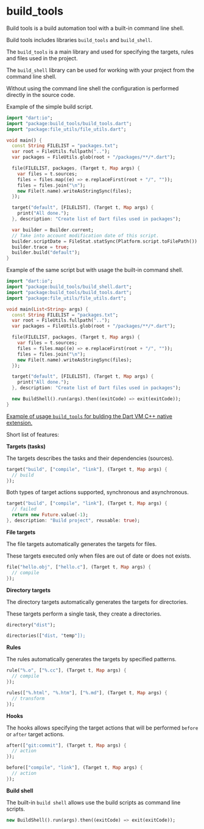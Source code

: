 build_tools
===========

Build tools is a build automation tool with a built-in command line shell.

Build tools includes libraries `build_tools` and `build_shell`.

The `build_tools` is a main library and used for specifying the targets, rules and files used in the project.

The `build_shell` library can be  used for working with your project from the command line shell.

Without using the command line shell the configuration is performed directly in the source code.

Example of the simple build script.

```dart
import "dart:io";
import "package:build_tools/build_tools.dart";
import "package:file_utils/file_utils.dart";

void main() {
  const String FILELIST = "packages.txt";
  var root = FileUtils.fullpath("..");
  var packages = FileUtils.glob(root + "/packages/**/*.dart");

  file(FILELIST, packages, (Target t, Map args) {
    var files = t.sources;
    files = files.map((e) => e.replaceFirst(root + "/", ""));
    files = files.join("\n");
    new File(t.name).writeAsStringSync(files);
  });

  target("default", [FILELIST], (Target t, Map args) {
    print("All done.");
  }, description: "Create list of Dart files used in packages");

  var builder = Builder.current;
  // Take into account modification date of this script.
  builder.scriptDate = FileStat.statSync(Platform.script.toFilePath()).modified;
  builder.trace = true;
  builder.build("default");
}
```

Example of the same script but with usage the built-in command shell.

``` dart
import "dart:io";
import "package:build_tools/build_shell.dart";
import "package:build_tools/build_tools.dart";
import "package:file_utils/file_utils.dart";

void main(List<String> args) {
  const String FILELIST = "packages.txt";
  var root = FileUtils.fullpath("..");
  var packages = FileUtils.glob(root + "/packages/**/*.dart");

  file(FILELIST, packages, (Target t, Map args) {
    var files = t.sources;
    files = files.map((e) => e.replaceFirst(root + "/", ""));
    files = files.join("\n");
    new File(t.name).writeAsStringSync(files);
  });

  target("default", [FILELIST], (Target t, Map args) {
    print("All done.");
  }, description: "Create list of Dart files used in packages");

  new BuildShell().run(args).then((exitCode) => exit(exitCode));
}
```

[Example of usage `build_tools` for bulding the Dart VM C++ native extension.][native_extension_with_build_tools]

Short list of features:

**Targets (tasks)**

The targets describes the tasks and their dependencies (sources).

```dart
target("build", ["compile", "link"], (Target t, Map args) {
  // build  
});
```

Both types of target actions supported, synchronous and asynchronous.

```dart
target("build", ["compile", "link"], (Target t, Map args) {
  // failed
  return new Future.value(-1);
}, description: "Build project", reusable: true);
```

**File targets**

The file targets automatically generates the targets for files.

These targets executed only when files are out of date or does not exists.

```dart
file("hello.obj", ["hello.c"], (Target t, Map args) {
  // compile
});
```

**Directory targets**

The directory targets automatically generates the targets for directories.

These targets perform a single task, they create a directories.

```dart
directory("dist");
```

```dart
directories(["dist, "temp"]);
```

**Rules**

The rules automatically generates the targets by specified patterns.

```dart
rule("%.o", ["%.cc"], (Target t, Map args) {
  // compile
});
```

```dart
rules(["%.html", "%.htm"], ["%.md"], (Target t, Map args) {
  // transform
});
```

**Hooks**

The hooks allows specifying the target actions that will be performed `before` or `after` target actions.

```dart
after(["git:commit"], (Target t, Map args) {
  // action
});
```

```dart
before(["compile", "link"], (Target t, Map args) {
  // action
});
```

**Build shell**

The built-in `build shell` allows use the build scripts as command line scripts.

```dart
new BuildShell().run(args).then((exitCode) => exit(exitCode));
```

[native_extension_with_build_tools]: https://github.com/mezoni/native_extension_with_build_tools
